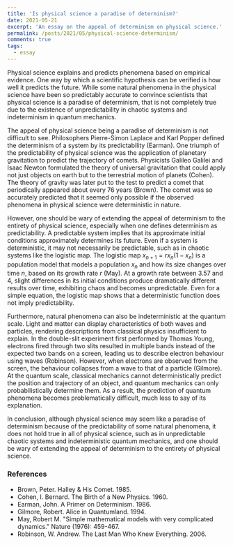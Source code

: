 ```yaml
---
title: 'Is physical science a paradise of determinism?'
date: 2021-05-21
excerpt: 'An essay on the appeal of determinism on physical science.'
permalink: /posts/2021/05/physical-science-determinism/
comments: true
tags:
  - essay
---
```


Physical science explains and predicts phenomena based on empirical evidence. One way by which a scientific hypothesis can be verified is how well it predicts the future. While some natural phenomena in the physical science have been so predictably accurate to convince scientists that physical science is a paradise of determinism, that is not completely true due to the existence of unpredictability in chaotic systems and indeterminism in quantum mechanics.

The appeal of physical science being a paradise of determinism is not difficult to see. Philosophers Pierre-Simon Laplace and Karl Popper defined the determinism of a system by its predictability (Earman). One triumph of the predictability of physical science was the application of planetary gravitation to predict the trajectory of comets. Physicists Galileo Galilei and Isaac Newton formulated the theory of universal gravitation that could apply not just objects on earth but to the terrestrial motion of planets (Cohen). The theory of gravity was later put to the test to predict a comet that periodically appeared about every 76 years (Brown). The comet was so accurately predicted that it seemed only possible if the observed phenomena in physical science were deterministic in nature.

However, one should be wary of extending the appeal of determinism to the entirety of physical science, especially when one defines determinism as predictability. A predictable system implies that its approximate initial conditions approximately determines its future. Even if a system is deterministic, it may not necessarily be predictable, such as in chaotic systems like the logistic map. The logistic map $x_{n+1}=rx_n (1-x_n)$ is a population model that models a population $x_n$ and how its size changes over time $n$, based on its growth rate $r$ (May). At a growth rate between 3.57 and 4, slight differences in its initial conditions produce dramatically different results over time, exhibiting chaos and becomes unpredictable. Even for a simple equation, the logistic map shows that a deterministic function does not imply predictability.

Furthermore, natural phenomena can also be indeterministic at the quantum scale. Light and matter can display characteristics of both waves and particles, rendering descriptions from classical physics insufficient to explain. In the double-slit experiment first performed by Thomas Young, electrons fired through two slits resulted in multiple bands instead of the expected two bands on a screen, leading us to describe electron behaviour using waves (Robinson). However, when electrons are observed from the screen, the behaviour collapses from a wave to that of a particle (Gilmore). At the quantum scale, classical mechanics cannot deterministically predict the position and trajectory of an object, and quantum mechanics can only probabilistically determine them. As a result, the prediction of quantum phenomena becomes problematically difficult, much less to say of its explanation.

In conclusion, although physical science may seem like a paradise of determinism because of the predictability of some natural phenomena, it does not hold true in all of physical science, such as in unpredictable chaotic systems and indeterministic quantum mechanics, and one should be wary of extending the appeal of determinism to the entirety of physical science.

### References
* Brown, Peter. Halley & His Comet. 1985.
* Cohen, I. Bernard. The Birth of a New Physics. 1960.
* Earman, John. A Primer on Determinism. 1986.
* Gilmore, Robert. Alice in Quantumland. 1994.
* May, Robert M. "Simple mathematical models with very complicated dynamics." Nature (1976): 459-467.
* Robinson, W. Andrew. The Last Man Who Knew Everything. 2006.

